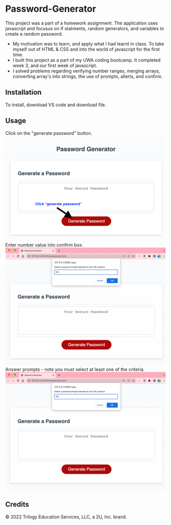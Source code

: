 # Password-Generator
This project was a part of a homework assignment. The application uses javascript and focusus on if statments, random generators, and variables to create a random password. 

- My motivation was to learn, and apply what I had learnt in class. To take myself out of HTML & CSS and into the world of javascript for the first time. 
- I built this project as a part of my UWA coding bootcamp. It completed week 3, and our first week of javascript. 
- I solved problems regarding verifying number ranges, merging arrays, converting array's into strings, the use of prompts, allerts, and confirm.

## Installation
To install, download VS code and download file. 

## Usage

Click on the "generate password" button.
![alt text](./assets/images/page1.png)
Enter number value into confirm box.
![alt text](./assets/images/password-length.png)
Answer prompts - note you must select at least one of the criteria.
![alt text](./Assets/images/password-length.png)

## Credits
© 2022 Trilogy Education Services, LLC, a 2U, Inc. brand.

